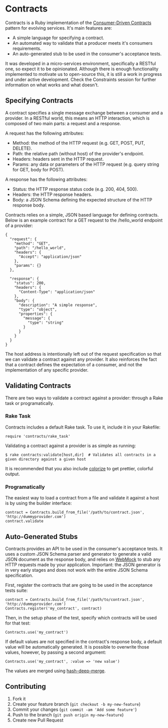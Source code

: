 # Contracts

Contracts is a Ruby implementation of the [Consumer-Driven Contracts](http://martinfowler.com/articles/consumerDrivenContracts.html)
pattern for evolving services. It's main features are:

- A simple language for specifying a contract.
- An automated way to validate that a producer meets it's consumers requirements.
- An auto-generated stub to be used in the consumer's acceptance tests.

It was developed in a micro-services environment, specifically a RESTful one, so expect it to be opinionated. Although
there is enough functionality implemented to motivate us to open-source this, it is still a work in progress and under active
development. Check the Constraints session for further information on what works and what doesn't.

## Specifying Contracts

A contract specifies a single message exchange between a consumer and a provider. In a RESTful world, this means
an HTTP interaction, which is composed of two main parts: a request and a response.

A request has the following attributes:

- Method: the method of the HTTP request (e.g. GET, POST, PUT, DELETE).
- Path: the relative path (without host) of the provider's endpoint.
- Headers: headers sent in the HTTP request.
- Params: any data or parameters of the HTTP request (e.g. query string for GET, body for POST).

A response has the following attributes:

- Status: the HTTP response status code (e.g. 200, 404, 500).
- Headers: the HTTP response headers.
- Body: a JSON Schema defining the expected structure of the HTTP response body.

Contracts relies on a simple, JSON based language for defining contracts. Below is an example contract for a GET request
to the /hello_world endpoint of a provider:

    {
      "request": {
        "method": "GET",
        "path": "/hello_world",
        "headers": {
          "Accept": "application/json"
        },
        "params": {}
      },

      "response": {
        "status": 200,
        "headers": {
          "Content-Type": "application/json"
        },
        "body": {
          "description": "A simple response",
          "type": "object",
          "properties": {
            "message": {
              "type": "string"
            }
          }
        }
      }
    }

The host address is intentionally left out of the request specification so that we can validate a contract against any provider.
It also reinforces the fact that a contract defines the expectation of a consumer, and not the implementation of any specific provider.

## Validating Contracts

There are two ways to validate a contract against a provider: through a Rake task or programatically.

### Rake Task

Contracts includes a default Rake task. To use it, include it in your Rakefile:

    require 'contracts/rake_task'

Validating a contract against a provider is as simple as running:

    $ rake contracts:validate[host,dir]  # Validates all contracts in a given directory against a given host

It is recommended that you also include [colorize](https://github.com/fazibear/colorize) to get prettier, colorful output.

### Programatically

The easiest way to load a contract from a file and validate it against a host is by using the builder interface:

    contract = Contracts.build_from_file('/path/to/contract.json', 'http://dummyprovider.com')
    contract.validate

## Auto-Generated Stubs

Contracts provides an API to be used in the consumer's acceptance tests. It uses a custom JSON Schema parser and generator
to generate a valid JSON document as the response body, and relies on [WebMock](https://github.com/bblimke/webmock)
to stub any HTTP requests made by your application. Important: the JSON generator is in very early stages and does not work
with the entire JSON Schema specification.

First, register the contracts that are going to be used in the acceptance tests suite:

    contract = Contracts.build_from_file('/path/to/contract.json', 'http://dummyprovider.com')
    Contracts.register('my_contract', contract)

Then, in the setup phase of the test, specify which contracts will be used for that test:

    Contracts.use('my_contract')

If default values are not specified in the contract's response body, a default value will be automatically generated. It is possible
to overwrite those values, however, by passing a second argument:

    Contracts.use('my_contract', :value => 'new value')

The values are merged using [hash-deep-merge](https://github.com/Offirmo/hash-deep-merge).

## Contributing

1. Fork it
2. Create your feature branch (`git checkout -b my-new-feature`)
3. Commit your changes (`git commit -am 'Add some feature'`)
4. Push to the branch (`git push origin my-new-feature`)
5. Create new Pull Request
